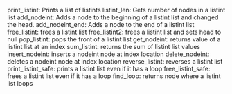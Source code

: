 print_listint: Prints a list of listints listint_len: Gets number of nodes in a listint list add_nodeint: Adds a node to the beginning of a listint list and changed the head. add_nodeint_end: Adds a node to the end of a listint list free_listint: frees a listint list free_listint2: frees a listint list and sets head to null pop_listint: pops the front of a listint list get_nodeint: returns value of a listint list at an index sum_listint: returns the sum of listint list values insert_nodeint: inserts a nodeint node at index location delete_nodeint: deletes a nodeint node at index location reverse_listint: reverses a listint list print_listint_safe: prints a listint list even if it has a loop free_listint_safe: frees a listint list even if it has a loop find_loop: returns node where a listint list loops
